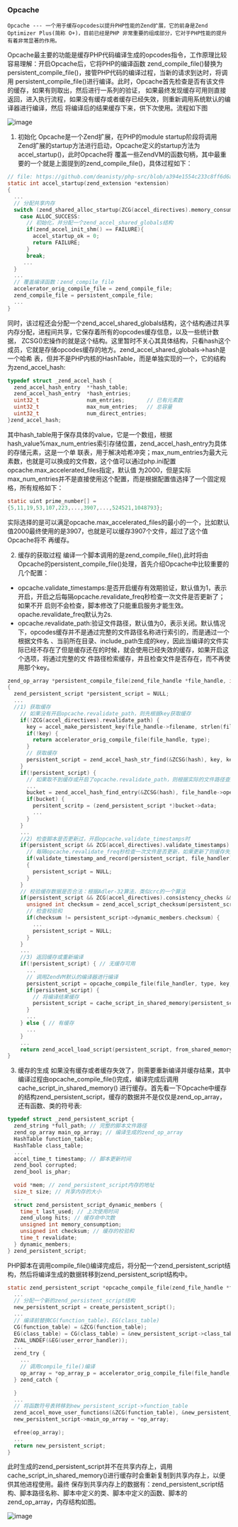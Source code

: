 ### Opcache
`Opcache --- 一个用于缓存opcodes以提升PHP性能的Zend扩展，它的前身是Zend Optimizer Plus(简称 O+)，目前已经是PHP
非常重要的组成部分，它对于PHP性能的提升有着非常显著的作用。`

Opcache最主要的功能是缓存PHP代码编译生成的opcodes指令，工作原理比较容易理解：开启Opcache后，它将PHP的编译函数
zend_compile_file()替换为persistent_compile_file()，接管PHP代码的编译过程，当新的请求到达时，将调用
persistent_compile_file()进行编译。此时，Opcache首先检查是否有该文件的缓存，如果有则取出，然后进行一系列的验证，
如果最终发现缓存可用则直接返回，进入执行流程，如果没有缓存或者缓存已经失效，则重新调用系统默认的编译器进行编译，然后
将编译后的结果缓存下来，供下次使用。流程如下图

![image](https://github.com/deanisty/PHP7-internal-dissect/blob/master/images/opcache.png)

1. 初始化
Opcache是一个Zend扩展，在PHP的module startup阶段将调用Zend扩展的startup方法进行启动，Opcache定义的startup方法为accel_startup()，此时Opcache将
覆盖一些ZendVM的函数句柄，其中最重要的一个就是上面提到的zend_compile_file()，具体过程如下：

```c
// file: https://github.com/deanisty/php-src/blob/a394e1554c233c8ff6d6ab5d33ab79457b59522a/ext/opcache/ZendAccelerator.c#L2751
static int accel_startup(zend_extension *extension)
{
  ...
  // 分配共享内存
  switch (zend_shared_alloc_startup(ZCG(accel_directives).memory_consumption)) {
    case ALLOC_SUCCESS:
      // 初始化，并分配一个zend_accel_shared_globals结构
      if(zend_accel_init_shm() == FAILURE){
        accel_startup_ok = 0;
        return FAILURE;
      }
      break;
     ...
  }
  ...
  // 覆盖编译函数：zend_compile_file
  accelerator_orig_compile_file = zend_compile_file;
  zend_compile_file = persistent_compile_file;
  ...
}
```
同时，该过程还会分配一个zend_accel_shared_globals结构，这个结构通过共享内存分配，进程间共享，它保存着所有的opcodes缓存信息，以及一些统计数据，
ZCSG()宏操作的就是这个结构。这里暂时不关心其具体结构，只看hash这个成员，它就是存储opcodes缓存的地方。zend_accel_shared_globals->hash是一个哈希
表，但并不是PHP内核的HashTable，而是单独实现的一个，它的结构为zend_accel_hash:

```c
typedef struct _zend_accel_hash {
  zend_accel_hash_entry  **hash_table;
  zend_accel_hash_entry  *hash_entries;
  uint32_t               num_entries;       // 已有元素数
  uint32_t               max_num_entries;   // 总容量
  uint32_t               num_direct_entries;
}zend_accel_hash;
```

其中hash_table用于保存具体的value，它是一个数组，根据hash_value%max_num_entries索引存储位置，zend_accel_hash_entry为具体的存储元素，这是一个单
联表，用于解决哈希冲突；max_num_entries为最大元素数，也就是可以换成的文件数，这个值可以通过php.ini配置opcache.max_accelerated_files指定，默认值
为2000，但是实际max_num_entries并不是直接使用这个配置，而是根据配置值选择了一个固定规格，所有规格如下：

```c
static uint prime_number[] = 
{5,11,19,53,107,223,...,3907,...,524521,1048793};
```

实际选择的是可以满足opcache.max_accelerated_files的最小的一个，比如默认值2000最终使用的是3907，也就是可以缓存3907个文件，超过了这个值Opcache将不
再缓存。

2. 缓存的获取过程
编译一个脚本调用的是zend_compile_file(),此时将由Opcache的persistent_compile_file()处理，首先介绍Opcache中比较重要的几个配置：
* opcache.validate_timestamps:是否开启缓存有效期验证，默认值为1，表示开启，开启之后每隔opcache.revalidate_freq秒检查一次文件是否更新了；如果不开
启则不会检查，脚本修改了只能重启服务才能生效。opache.revalidate_freq默认为2s.
* opcache.revalidate_path:验证文件路径，默认值为0，表示关闭。默认情况下，opcodes缓存并不是通过完整的文件路径名称进行索引的，而是通过一个根据文件名
、当前所在目录、include_path生成的key，因此当编译的文件实际已经不存在了但是缓存还在的时候，就会使用已经失效的缓存，如果开启这个选项，将通过完整的文
件路径检索缓存，并且检查文件是否存在，而不再使用那个key。

```c
zend_op_array *persistent_compile_file(zend_file_handle *file_handle, int type)
{
  zend_persistent_script *persistent_script = NULL;
  ...
  //1) 获取缓存
    // 如果没有开启opcache.revalidate_path，则先根据key获取缓存
    if(!ZCG(accel_directives).revalidate_path) {
      key = accel_make_persistent_key(file_handle->filename, strlen(file_handle->filename), &key_length);
      if(!key) {
        return accelerator_orig_compile_file(file_handle, type);
      }
      // 获取缓存
      persistent_script = zend_accel_hash_str_find(&ZCSG(hash), key, key_length);
    }
    if(!persistent_script) {
      // 如果取不到缓存或开启了opcache.revalidate_path，则根据实际的文件路径查找缓存
      ...
      bucket = zend_accel_hash_find_entry(&ZCSG(hash), file_handle->opened_path);
      if(bucket) {
        persitent_scritp = (zend_persistent_script *)bucket->data;
        ...
      }
    }
    ...
    //2) 检查脚本是否更新过，开启opcache.validate_timestamps时
    if(persistent_script && ZCG(accel_directives).validate_timestamps) {
      // 每隔opcache.revalidate_freq秒检查一次文件是否更新，如果更新了则缓存失效
      if(validate_timestamp_and_record(persistent_script, file_handler) == FAILURE) 
      {
        persistent_script = NULL;
      }
    }
    // 校验缓存数据是否合法：根据Adler-32算法，类似crc的一个算法
    if(persistent_script && ZCG(accel_directives).consistency_checks && persistent_script->dynamic_members.hits%ZCG(accel_directives).consistency_checks == 0) {
      unsigned int checksum = zend_accel_script_checksum(persistent_script);
      // 检查校验和
      if(checksum != persistent_script->dynamic_members.checksum) {
        ...
        persistent_script = NULL;
      }
    }
    ...
    //3) 返回缓存或重新编译
    if(!persistent_script) { // 无缓存可用
      ...
      // 调用ZendVM默认的编译器进行编译
      persistent_script = opcache_compile_file(file_handler, type, key, key ? key_length : 0, &op_array);
      if(persistent_script) {
        // 将编译结果缓存
        persistent_script = cache_script_in_shared_memory(persistent_script, key, key ? key_length : 0, &from_shared_memory);
      }
      ...
    } else { // 有缓存
      ...
    }
    ...
    return zend_accel_load_script(persistent_script, from_shared_memory);
}
```

3. 缓存的生成
  如果没有缓存或者缓存失效了，则需要重新编译并缓存结果，其中编译过程由opcache_compile_file()完成，编译完成后调用cache_script_in_shared_memory()
进行缓存。首先看一下Opcache中缓存的结构zend_persistent_script，缓存的数据并不是仅仅是zend_op_array，还有函数、类的符号表:
```c
typedef struct _zend_persistent_script {
  zend_string *full_path; // 完整的脚本文件路径
  zend_op_array main_op_array; // 编译生成的zend_op_array
  HashTable function_table;
  HashTable class_table;
  ...
  accel_time_t timestamp; // 脚本更新时间
  zend_bool corrupted;
  zend_bool is_phar;
  
  void *mem; // zend_persistent_script内存的地址
  size_t size; // 共享内存的大小
  ...
  struct zend_persistent_script_dynamic_members {
    time_t last_used; // 上次使用时间
    zend_ulong hits; // 缓存命中次数
    unsigned int memory_consumption;
    unsigned int checksum; // 缓存的校验和
    time_t revalidate;
  } dynamic_members;
} zend_persistent_script;
```

PHP脚本在调用compile_file()编译完成后，将分配一个zend_persistent_script结构，然后将编译生成的数据转移到zend_persistent_script结构中。

```c
static zend_persistent_script *opcache_compile_file(zend_file_handle *file_handle, int type, char *key, unsigned int key_length, zend_op_array **op_array_p) {
  ...
  // 分配一个新的zend_persistent_script结构
  new_persistent_script = create_persistent_script();
  ...
  // 编译前替换CG(function_table)、EG(class_table)
  CG(function_table) = &ZCG(function_table);
  EG(class_table) = CG(class_table) = &new_persistent_script->class_table;
  ZVAL_UNDEF(&EG(user_error_handler));
  ...
  zend_try {
    ...
    // 调用compile_file()编译
    op_array = *op_array_p = accelerator_orig_compile_file(file_handle, type);
  } zend_catch {
  
  }
  ...
  // 将函数符号表转移到new_persistent_script->function_table
  zend_accel_move_user_functions(&ZCG(function_table), &new_persistent_script->function_table);
  new_persistent_script->main_op_array = *op_array;
  
  efree(op_array);
  ...
  return new_persistent_script;
}
```

此时生成的zend_persistent_script并不在共享内存上，调用cache_script_in_shared_memory()进行缓存时会重新复制到共享内存上，以便供其他进程使用。最终
保存到共享内存上的数据有：zend_persistent_script结构、脚本路径名称、脚本中定义的类、脚本中定义的函数、脚本的zend_op_array，内存结构如图。

![image](https://github.com/deanisty/PHP7-internal-dissect/blob/master/images/opcache1.png)

